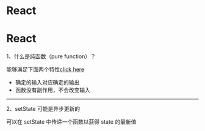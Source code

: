 # React

# React

1、什么是纯函数（pure function）？

能够满足下面两个特性[click here](https://en.wikipedia.org/wiki/Pure_function)

- 确定的输入对应确定的输出
- 函数没有副作用，不会改变输入

---

2、setState 可能是异步更新的

可以在 setState 中传递一个函数以获得 state 的最新值
